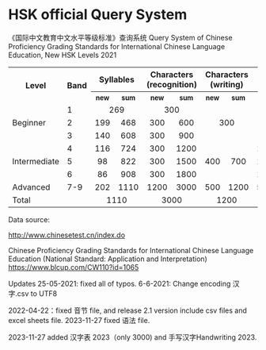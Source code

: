 # HSK official Query System

《国际中文教育中文水平等级标准》查询系统 Query System of Chinese Proficiency Grading Standards for International Chinese Language Education,
New HSK Levels 2021

<table class="wikitable">
    <tbody>
        <tr>
            <th rowspan="2">Level</th>
            <th rowspan="2">Band
            </th>
            <th colspan="2">Syllables
            </th>
            <th colspan="2">Characters<br>(recognition)
            </th>
            <th colspan="2">Characters<br>(writing)
            </th>
            <th colspan="2">Words
            </th>
            <th colspan="2">Grammar points
            </th>
        </tr>
        <tr>
            <th><small>new</small>
            </th>
            <th><small>sum</small>
            </th>
            <th><small>new</small>
            </th>
            <th><small>sum</small>
            </th>
            <th><small>new</small>
            </th>
            <th><small>sum</small>
            </th>
            <th><small>new</small>
            </th>
            <th><small>sum</small>
            </th>
            <th><small>new</small>
            </th>
            <th><small>sum</small>
            </th>
        </tr>
        <tr>
            <td rowspan="3">Beginner</td>
            <td>1</td>
            <td colspan="2" align="center">269</td>
            <td colspan="2" align="center">300</td>
            <td rowspan="3" colspan="2" align="center">300</td>
            <td colspan="2" align="center">500</td>
            <td colspan="2" align="center">48
            </td>
        </tr>
        <tr>
            <td>2</td>
            <td align="center">199</td>
            <td align="center">468</td>
            <td align="center">300</td>
            <td align="center">600</td>
            <td align="center">772</td>
            <td align="center">1272</td>
            <td align="center">81</td>
            <td align="center">129
            </td>
        </tr>
        <tr>
            <td>3</td>
            <td align="center">140</td>
            <td align="center">608</td>
            <td align="center">300</td>
            <td align="center">900</td>
            <td align="center">973</td>
            <td align="center">2245</td>
            <td align="center">81</td>
            <td align="center">210
            </td>
        </tr>
        <tr>
            <td rowspan="3">Intermediate</td>
            <td>4</td>
            <td align="center">116</td>
            <td align="center">724</td>
            <td align="center">300</td>
            <td align="center">1200</td>
            <td rowspan="3" align="center">400</td>
            <td rowspan="3" align="center">700</td>
            <td align="center">1000</td>
            <td align="center">3245</td>
            <td align="center">76</td>
            <td align="center">286
            </td>
        </tr>
        <tr>
            <td>5</td>
            <td align="center">98</td>
            <td align="center">822</td>
            <td align="center">300</td>
            <td align="center">1500</td>
            <td align="center">1071</td>
            <td align="center">4316</td>
            <td align="center">71</td>
            <td align="center">357
            </td>
        </tr>
        <tr>
            <td>6</td>
            <td align="center">86</td>
            <td align="center">908</td>
            <td align="center">300</td>
            <td align="center">1800</td>
            <td align="center">1140</td>
            <td align="center">5456</td>
            <td align="center">67</td>
            <td align="center">424
            </td>
        </tr>
        <tr>
            <td>Advanced</td>
            <td>7-9</td>
            <td align="center">202</td>
            <td align="center">1110</td>
            <td align="center">1200</td>
            <td align="center">3000</td>
            <td align="center">500</td>
            <td align="center">1200</td>
            <td align="center">5636</td>
            <td align="center">11092</td>
            <td align="center">148</td>
            <td align="center">572
            </td>
        </tr>
        <tr>
            <td colspan="2">Total</td>
            <td colspan="2" align="center">1110</td>
            <td colspan="2" align="center">3000</td>
            <td colspan="2" align="center">1200</td>
            <td colspan="2" align="center">11092</td>
            <td colspan="2" align="center">572
            </td>
        </tr>
    </tbody>
</table>

Data source:

http://www.chinesetest.cn/index.do

Chinese Proficiency Grading Standards for International Chinese Language Education (National Standard: Application and Interpretation) 
https://www.blcup.com/CW110?id=1065

Updates
25-05-2021: fixed all of typos.
6-6-2021: Change encoding 汉字.csv to UTF8

2022-04-22：fixed 音节 file, and release 2.1 version include csv files and excel sheets file.
2023-11-27 fixed 语法 file.

2023-11-27 added 汉字表 2023（only 3000) and 手写汉字Handwriting 2023.
